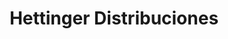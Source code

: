 ---
title: "Hettinger Distribuciones"
url: /eldorado/hettinger-distribuciones/
shop: supermercado
---